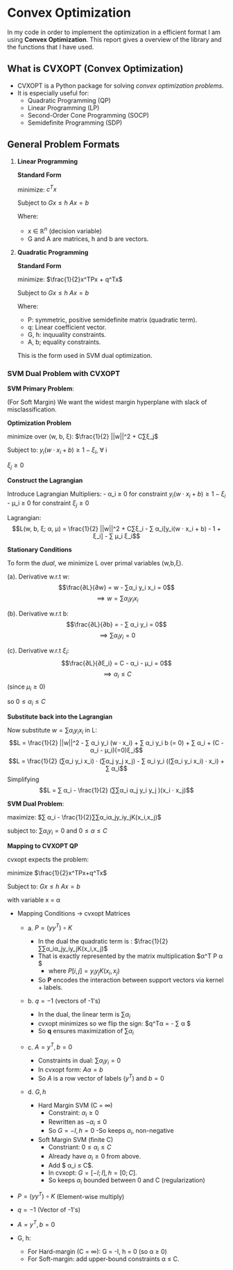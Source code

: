 # Convex Optimization

In my code in order to implement the optimization in a efficient format I am using **Convex Optimization**. This report gives a overview of the library and the functions that I have used.

## What is CVXOPT (Convex Optimization)
- CVXOPT is a Python package for solving *convex optimization problems*.
- It is especially useful for:
    - Quadratic Programming (QP)
    - Linear Programming (LP)
    - Second-Order Cone Programming (SOCP)
    - Semidefinite Programming (SDP)
## General Problem Formats
1. **Linear Programming**

    **Standard Form**

    minimize: $c^Tx$

    Subject to $Gx ≤ h$     $Ax = b$

    Where:
    - x ∈ $\mathbb{R}^n$ (decision variable)
    - G and A are matrices, h and b are vectors.

2. **Quadratic Programming**

    **Standard Form**

    minimize: $\frac{1}{2}x^TPx + q^Tx$

    Subject to $Gx ≤ h$     $Ax = b$

    Where:
    - P: symmetric, positive semidefinite matrix (quadratic term).
    - q: Linear coefficient vector.
    - G, h: inquuality constraints.
    - A, b; equality constraints.

    This is the form used in SVM dual optimization.

### SVM Dual Problem with CVXOPT

**SVM Primary Problem**:

(For Soft Margin) We want the widest margin hyperplane with slack of misclassification.

**Optimization Problem**    

minimize over (w, b, ξ):
$\frac{1}{2} ||w||^2 + C∑ξ_j$

Subject to: $y_i(w ⋅ x_i + b)≥ 1 - ξ_i$, ∀ i

$ξ_j ≥ 0$

**Construct the Lagrangian**

Introduce Lagrangian Multipliers:
    - α_i ≥ 0 for constraint $y_i(w ⋅ x_i + b)≥ 1 - ξ_i$
    - μ_i ≥ 0 for constraint $ξ_j ≥ 0$

Lagrangian:
    $$L(w, b, ξ; α, μ) = \frac{1}{2} ||w||^2 + C∑ξ_i - ∑ α_i[y_i(w ⋅ x_i + b) - 1 + ξ_i] - ∑ μ_i ξ_i$$

**Stationary Conditions**

To form the *dual*, we minimize L over primal variables (w,b,ξ).

(a). Derivative w.r.t w:
    $$\frac{∂L}{∂w} = w - ∑α_i y_i x_i = 0$$
    $$⟹ w = ∑α_i y_i x_i$$

(b). Derivative w.r.t b:
    $$\frac{∂L}{∂b} = - ∑ α_i y_i = 0$$
    $$⟹ ∑ α_i y_i = 0$$

(c). Derivative w.r.t $ξ_i$:
    $$\frac{∂L}{∂ξ_i} = C - α_i - μ_i = 0$$
    $$⟹ α_i ≤ C$$ (since $μ_i≥0$)

so $0 ≤ α_i ≤ C$

**Substitute back into the Lagrangian**

Now substitute $w = ∑α_i y_i x_i$ in L:
$$L = \frac{1}{2} ||w||^2 - ∑ α_i y_i (w ⋅ x_i) + ∑ α_i y_i b (= 0) + ∑ α_i + (C - α_i - μ_i)(=0)ξ_i$$
$$L = \frac{1}{2} (∑α_i y_i x_i) ⋅ (∑α_j y_j x_j) - ∑ α_i y_i ((∑α_i y_i x_i) ⋅ x_i) + ∑ α_i$$
Simplifying
$$L = ∑ α_i - \frac{1}{2} (∑∑α_i α_j y_i y_j )(x_i ⋅ x_j)$$

**SVM Dual Problem**:

maximize: $∑ α_i - \frac{1}{2}∑∑α_iα_jy_iy_jK(x_i,x_j)$

subject to: $∑α_iy_i = 0$ and $0 ≤ α ≤ C$

**Mapping to CVXOPT QP**

cvxopt expects the problem:

minimize $\frac{1}{2}x^TPx+q^Tx$

Subject to: $Gx ≤ h$     $Ax = b$

with variable x = α 

- Mapping Conditions → cvxopt Matrices
    - a. $P = (yy^T) ∘ K$
        - In the dual the quadratic term is : $\frac{1}{2}∑∑α_iα_jy_iy_jK(x_i,x_j)$
        - That is exactly represented by the matrix multiplication $α^T P α $
            - where $P[i,j] = y_iy_jK(x_i,x_j)$
        - So **P** encodes the interaction between support vectors via kernel + labels.
        
    - b. $q = -1$ (vectors of -1's)
        - In the dual, the linear term is $∑ α_i$
        - cvxopt minimizes so we flip the sign: $q^Tα = - ∑ α $
        - So **q** ensures maximization of $∑ α_i$
    
    - c. $A = y^T, b = 0$
        - Constraints in dual: $∑ α_iy_i = 0$
        - In cvxopt form: $Aα = b$
        - So $A$ is a row vector of labels $(y^T)$ and $b=0$
    
    - d. $G, h$
        - Hard Margin SVM (C = ∞)
            - Constraint: $α_i ≥ 0$
            - Rewritten as $-α_i ≤  0$
            - So $G=-I,h=0$
            -So keeps $\alpha_i$, non-negative
        - Soft Margin SVM (finite C)
            - Constriant: $0 ≤ α_i ≤ C$
            - Already have $\alpha_i ≥ 0$ from above.
            - Add $ α_i ≤ C$.
            - In cvxopt: $G = [-I; I], h= [0;C]$.
            - So keeps $α_i$ bounded between 0 and C (regularization)
            



- $P = (y y^T) ∘ K$ (Element-wise multiply)
- $q = -1$ (Vector of -1's)
- $A = y^T, b = 0$
- G, h:
    - For Hard-margin (C = ∞): G = -I, h = 0 (so α ≥ 0)
    - For Soft-margin: add upper-bound constraints α ≤ C.


